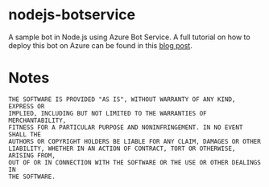 # nodejs-botservice

A sample bot in Node.js using Azure Bot Service.
A full tutorial on how to deploy this bot on Azure can be found in this [blog post](https://clemenssiebler.com/blog/2018/02/building-an-intelligent-node.js-chatbot-with-azure-bot-service/).

# Notes

```
THE SOFTWARE IS PROVIDED "AS IS", WITHOUT WARRANTY OF ANY KIND, EXPRESS OR
IMPLIED, INCLUDING BUT NOT LIMITED TO THE WARRANTIES OF MERCHANTABILITY,
FITNESS FOR A PARTICULAR PURPOSE AND NONINFRINGEMENT. IN NO EVENT SHALL THE
AUTHORS OR COPYRIGHT HOLDERS BE LIABLE FOR ANY CLAIM, DAMAGES OR OTHER
LIABILITY, WHETHER IN AN ACTION OF CONTRACT, TORT OR OTHERWISE, ARISING FROM,
OUT OF OR IN CONNECTION WITH THE SOFTWARE OR THE USE OR OTHER DEALINGS IN
THE SOFTWARE.
```
